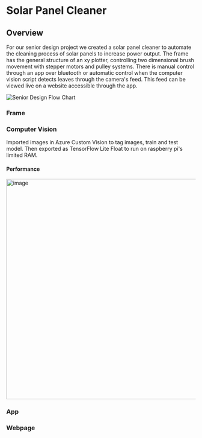 # Solar Panel Cleaner

## Overview

For our senior design project we created a solar panel cleaner to automate the cleaning process of solar panels to increase power output. The frame has the general structure of an xy plotter, controlling two dimensional brush movement with stepper motors and pulley systems. There is manual control through an app over bluetooth or automatic control when the computer vision script detects leaves through the camera's feed. This feed can be viewed live on a website accessible through the app.  

![Senior Design Flow Chart](https://user-images.githubusercontent.com/56405905/224863019-dfdd2868-c18e-4871-9937-a7d7563f195a.png)

### Frame

### Computer Vision
Imported images in Azure Custom Vision to tag images, train and test model. Then exported as TensorFlow Lite Float to run on raspberry pi's limited RAM. 
#### Performance
<img width="584" alt="image" src="https://user-images.githubusercontent.com/56405905/224867640-75cc4b1b-b835-425c-852b-9f8817993eb1.png">


### App

### Webpage
